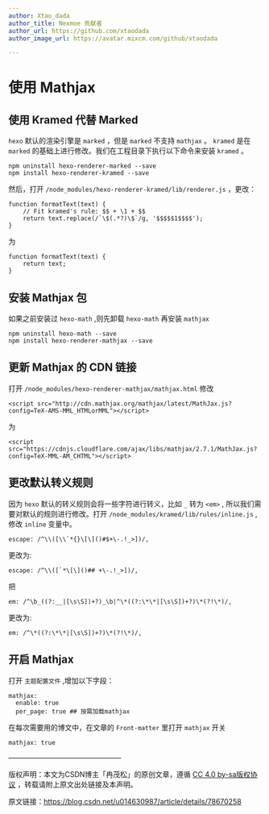 ```yaml
---
author: Xtao_dada
author_title: Nexmoe 贡献者
author_url: https://github.com/xtaodada
author_image_url: https://avatar.mixcm.com/github/xtaodada

---
```


# 使用 Mathjax

<!--more-->



## **使用 Kramed 代替 Marked**

`hexo` 默认的渲染引擎是 `marked` ，但是 `marked` 不支持 `mathjax` 。 `kramed` 是在 `marked` 的基础上进行修改。我们在工程目录下执行以下命令来安装 `kramed` 。

```
npm uninstall hexo-renderer-marked --save
npm install hexo-renderer-kramed --save
```

然后，打开 `/node_modules/hexo-renderer-kramed/lib/renderer.js` ，更改：

```
function formatText(text) {
    // Fit kramed's rule: $$ + \1 + $$
    return text.replace(/`\$(.*?)\$`/g, '$$$$$1$$$$');
}
```

为

```
function formatText(text) {
    return text;
}
```

## **安装 Mathjax 包**

如果之前安装过 `hexo-math` ,则先卸载 `hexo-math` 再安装 `mathjax`

```
npm uninstall hexo-math --save
npm install hexo-renderer-mathjax --save
```

## **更新 Mathjax 的 CDN 链接**

打开 `/node_modules/hexo-renderer-mathjax/mathjax.html` 修改

```
<script src="http://cdn.mathjax.org/mathjax/latest/MathJax.js?config=TeX-AMS-MML_HTMLorMML"></script>
```

为

```
<script src="https://cdnjs.cloudflare.com/ajax/libs/mathjax/2.7.1/MathJax.js?config=TeX-MML-AM_CHTML"></script>
```

## **更改默认转义规则**

因为 `hexo` 默认的转义规则会将一些字符进行转义，比如 `_` 转为 `<em>` , 所以我们需要对默认的规则进行修改。打开 `/node_modules/kramed/lib/rules/inline.js` ,修改 `inline` 变量中。

```
escape: /^\\([\\`*{}\[\]()#$+\-.!_>])/,
```

更改为:

```
escape: /^\\([`*\[\]()## +\-.!_>])/,
```

把

```
em: /^\b_((?:__|[\s\S])+?)_\b|^\*((?:\*\*|[\s\S])+?)\*(?!\*)/,
```

更改为:

```
em: /^\*((?:\*\*|[\s\S])+?)\*(?!\*)/,
```

## **开启 Mathjax** 

打开 `主题配置文件` ,增加以下字段：

```
mathjax:
  enable: true
  per_page: true ## 按需加载mathjax
```

在每次需要用的博文中，在文章的 `Front-matter` 里打开 `mathjax` 开关

```
mathjax: true
```

————————————————

版权声明：本文为CSDN博主「冉茂松」的原创文章，遵循 [CC 4.0 by-sa版权协议](https://creativecommons.org/licenses/by-sa/4.0/) ，转载请附上原文出处链接及本声明。

原文链接：https://blog.csdn.net/u014630987/article/details/78670258